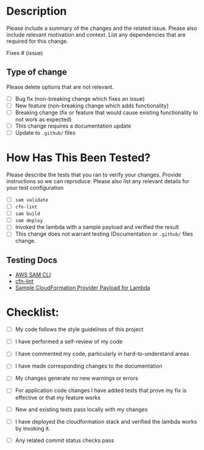 # Description

Please include a summary of the changes and the related issue. Please also include relevant motivation and context. List any dependencies that are required for this change.

Fixes # (issue)

## Type of change

Please delete options that are not relevant.

- [ ] Bug fix (non-breaking change which fixes an issue)
- [ ] New feature (non-breaking change which adds functionality)
- [ ] Breaking change (fix or feature that would cause existing functionality to not work as expected)
- [ ] This change requires a documentation update
- [ ] Update to `.github/` files

# How Has This Been Tested?

Please describe the tests that you ran to verify your changes. Provide instructions so we can reproduce. Please also list any relevant details for your test configuration

- [ ] `sam validate`
- [ ] `cfn-lint`
- [ ] `sam build`
- [ ] `sam deploy`
- [ ] Invoked the lambda with a sample payload and verified the result
- [ ] This change does not warrant testing (Documentation or `.github/` files change.

## Testing Docs

- [AWS SAM CLI](https://docs.aws.amazon.com/serverless-application-model/latest/developerguide/serverless-sam-cli-command-reference.html)
- [cfn-lint](https://github.com/aws-cloudformation/cfn-lint)
- [Sample CloudFormation Provider Payload for Lambda](https://docs.aws.amazon.com/lambda/latest/dg/services-cloudformation.html)


# Checklist:

- [ ] My code follows the style guidelines of this project
- [ ] I have performed a self-review of my code
- [ ] I have commented my code, particularly in hard-to-understand areas
- [ ] I have made corresponding changes to the documentation
- [ ] My changes generate no new warnings or errors
- [ ] For application code changes I have added tests that prove my fix is effective or that my feature works
- [ ] New and existing tests pass locally with my changes
- [ ] I have deployed the cloudformation stack and verified the lambda works by invoking it.
- [ ] Any related commit status checks pass

